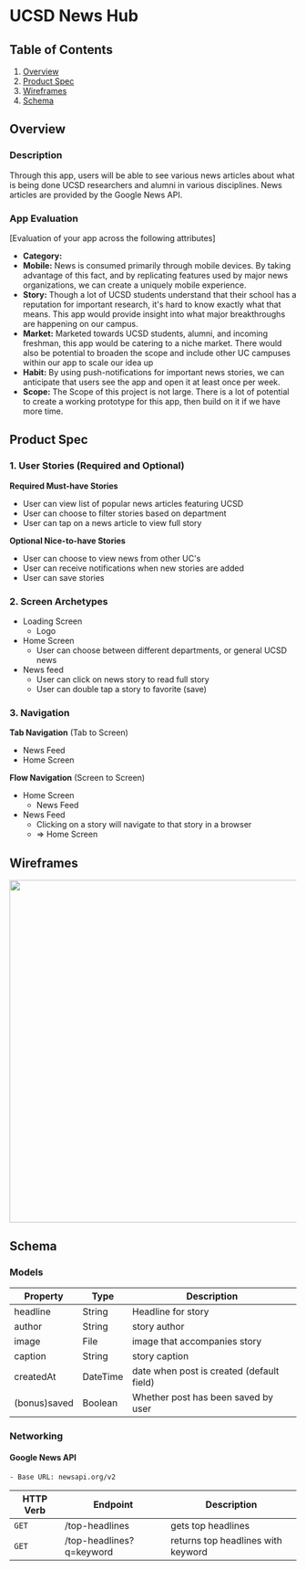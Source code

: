 # UCSD News Hub

## Table of Contents
1. [Overview](#Overview)
1. [Product Spec](#Product-Spec)
1. [Wireframes](#Wireframes)
2. [Schema](#Schema)

## Overview
### Description
Through this app, users will be able to see various news articles about what is being done UCSD researchers and alumni in various disciplines. News articles are provided by the Google News API.

### App Evaluation
[Evaluation of your app across the following attributes]
- **Category:**
- **Mobile:** News is consumed primarily through mobile devices. By taking advantage of this fact, and by replicating features used by major news organizations, we can create a uniquely mobile experience.
- **Story:** Though a lot of UCSD students understand that their school has a reputation for important research, it's hard to know exactly what that means.  This app would provide insight into what major breakthroughs are happening on our campus.
- **Market:** Marketed towards UCSD students, alumni, and incoming freshman, this app would be catering to a niche market.  There would also be potential to broaden the scope and include other UC campuses within our app to scale our idea up
- **Habit:**  By using push-notifications for important news stories, we can anticipate that users see the app and open it at least once per week.
- **Scope:**  The Scope of this project is not large.  There is a lot of potential to create a working prototype for this app, then build on it if we have more time. 

## Product Spec

### 1. User Stories (Required and Optional)

**Required Must-have Stories**

* User can view list of popular news articles featuring UCSD 
* User can choose to filter stories based on department
* User can tap on a news article to view full story


**Optional Nice-to-have Stories**

* User can choose to view news from other UC's
* User can receive notifications when new stories are added
* User can save stories


### 2. Screen Archetypes

* Loading Screen
   * Logo
* Home Screen
   * User can choose between different departments, or general UCSD news
* News feed
    * User can click on news story to read full story
    * User can double tap a story to favorite (save)
 

### 3. Navigation

**Tab Navigation** (Tab to Screen)

* News Feed
* Home Screen

**Flow Navigation** (Screen to Screen)

* Home Screen
   * News Feed
* News Feed
   * Clicking on a story will navigate to that story in a browser
   * => Home Screen

## Wireframes
<img src="https://i.imgur.com/yYWRlbE.png" width=600>

## Schema
### Models

 | Property      | Type     | Description |
   | ------------- | -------- | ------------|
   | headline      | String   | Headline for story |
   | author        | String   | story author |
   | image         | File     | image that accompanies story |
   | caption       | String   | story caption  |
   | createdAt     | DateTime | date when post is created (default field) |
   | (bonus)saved  | Boolean  | Whether post has been saved by user |
   
### Networking

  #### Google News API
    - Base URL: newsapi.org/v2
      
   | HTTP Verb | Endpoint | Description |
  | ----------|----------|------------ |
   | `GET`    | /top-headlines | gets top headlines |
   | `GET`    | /top-headlines?q=keyword | returns top headlines with keyword |



